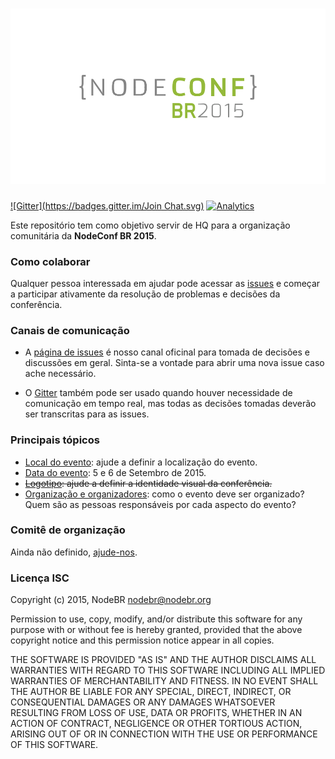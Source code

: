 ![Logo](assets/images/logo.png)
==========

[![Gitter](https://badges.gitter.im/Join Chat.svg)](https://gitter.im/nodebr/nodeconfbr?utm_source=badge&utm_medium=badge&utm_campaign=pr-badge&utm_content=badge)
[![Analytics](https://ga-beacon.appspot.com/UA-57658839-1/nodebr/nodeconfbr)](https://github.com/nodebr/nodeconfbr)

Este repositório tem como objetivo servir de HQ para a organização comunitária
da **NodeConf BR 2015**.

### Como colaborar

Qualquer pessoa interessada em ajudar pode acessar as [issues][0] e começar a
participar ativamente da resolução de problemas e decisões da conferência.

### Canais de comunicação

  * A [página de issues][0] é nosso canal oficinal para tomada de decisões e
  discussões em geral. Sinta-se a vontade para abrir uma nova issue caso ache
  necessário.

  * O [Gitter][1] também pode ser usado quando houver necessidade de comunicação
  em tempo real, mas todas as decisões tomadas deverão ser transcritas para
  as issues.

### Principais tópicos

  * [Local do evento][2]: ajude a definir a localização do evento.
  * [Data do evento][3]: 5 e 6 de Setembro de 2015.
  * ~~[Logotipo][4]: ajude a definir a identidade visual da conferência.~~
  * [Organização e organizadores][5]: como o evento deve ser organizado? Quem
  são as pessoas responsáveis por cada aspecto do evento?

### Comitê de organização

Ainda não definido, [ajude-nos][5].

### Licença ISC

Copyright (c) 2015, NodeBR <nodebr@nodebr.org>

Permission to use, copy, modify, and/or distribute this software for any purpose
with or without fee is hereby granted, provided that the above copyright notice
and this permission notice appear in all copies.

THE SOFTWARE IS PROVIDED "AS IS" AND THE AUTHOR DISCLAIMS ALL WARRANTIES WITH
REGARD TO THIS SOFTWARE INCLUDING ALL IMPLIED WARRANTIES OF MERCHANTABILITY AND
FITNESS. IN NO EVENT SHALL THE AUTHOR BE LIABLE FOR ANY SPECIAL, DIRECT,
INDIRECT, OR CONSEQUENTIAL DAMAGES OR ANY DAMAGES WHATSOEVER RESULTING FROM LOSS
OF USE, DATA OR PROFITS, WHETHER IN AN ACTION OF CONTRACT, NEGLIGENCE OR OTHER
TORTIOUS ACTION, ARISING OUT OF OR IN CONNECTION WITH THE USE OR PERFORMANCE OF
THIS SOFTWARE.

[0]: https://github.com/nodebr/nodeconfbr/issues
[1]: https://gitter.im/nodebr/nodeconfbr?utm_source=badge&utm_medium=badge&utm_campaign=pr-badge&utm_content=badge
[2]: https://github.com/nodebr/nodeconfbr/issues/8
[3]: https://github.com/nodebr/nodeconfbr/issues/9
[4]: https://github.com/nodebr/nodeconfbr/issues/6
[5]: https://github.com/nodebr/nodeconfbr/issues/7
